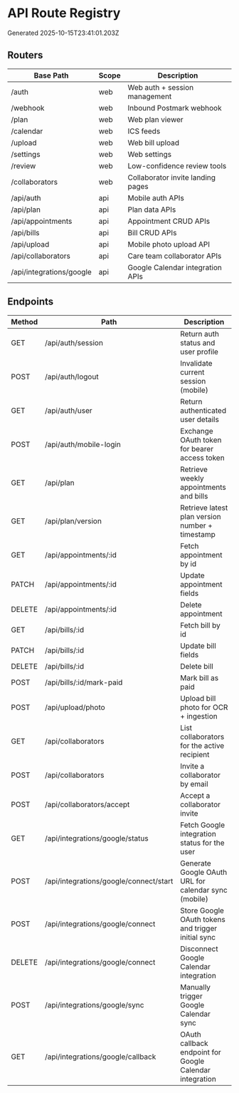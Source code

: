 # API Route Registry

Generated 2025-10-15T23:41:01.203Z

## Routers

| Base Path | Scope | Description |
| --- | --- | --- |
| /auth | web | Web auth + session management |
| /webhook | web | Inbound Postmark webhook |
| /plan | web | Web plan viewer |
| /calendar | web | ICS feeds |
| /upload | web | Web bill upload |
| /settings | web | Web settings |
| /review | web | Low-confidence review tools |
| /collaborators | web | Collaborator invite landing pages |
| /api/auth | api | Mobile auth APIs |
| /api/plan | api | Plan data APIs |
| /api/appointments | api | Appointment CRUD APIs |
| /api/bills | api | Bill CRUD APIs |
| /api/upload | api | Mobile photo upload API |
| /api/collaborators | api | Care team collaborator APIs |
| /api/integrations/google | api | Google Calendar integration APIs |

## Endpoints

| Method | Path | Description |
| --- | --- | --- |
| GET | /api/auth/session | Return auth status and user profile |
| POST | /api/auth/logout | Invalidate current session (mobile) |
| GET | /api/auth/user | Return authenticated user details |
| POST | /api/auth/mobile-login | Exchange OAuth token for bearer access token |
| GET | /api/plan | Retrieve weekly appointments and bills |
| GET | /api/plan/version | Retrieve latest plan version number + timestamp |
| GET | /api/appointments/:id | Fetch appointment by id |
| PATCH | /api/appointments/:id | Update appointment fields |
| DELETE | /api/appointments/:id | Delete appointment |
| GET | /api/bills/:id | Fetch bill by id |
| PATCH | /api/bills/:id | Update bill fields |
| DELETE | /api/bills/:id | Delete bill |
| POST | /api/bills/:id/mark-paid | Mark bill as paid |
| POST | /api/upload/photo | Upload bill photo for OCR + ingestion |
| GET | /api/collaborators | List collaborators for the active recipient |
| POST | /api/collaborators | Invite a collaborator by email |
| POST | /api/collaborators/accept | Accept a collaborator invite |
| GET | /api/integrations/google/status | Fetch Google integration status for the user |
| POST | /api/integrations/google/connect/start | Generate Google OAuth URL for calendar sync (mobile) |
| POST | /api/integrations/google/connect | Store Google OAuth tokens and trigger initial sync |
| DELETE | /api/integrations/google/connect | Disconnect Google Calendar integration |
| POST | /api/integrations/google/sync | Manually trigger Google Calendar sync |
| GET | /api/integrations/google/callback | OAuth callback endpoint for Google Calendar integration |
